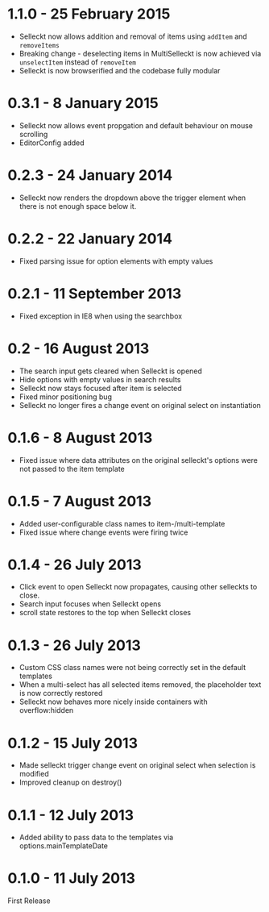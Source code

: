 1.1.0 - 25 February 2015
===============

- Selleckt now allows addition and removal of items using `addItem` and `removeItems`
- Breaking change - deselecting items in MultiSelleckt is now achieved via `unselectItem` instead of `removeItem`
- Selleckt is now browserified and the codebase fully modular

0.3.1 - 8 January 2015
===============

- Selleckt now allows event propgation and default behaviour on mouse scrolling
- EditorConfig added

0.2.3 - 24 January 2014
===============

- Selleckt now renders the dropdown above the trigger element when there is not enough space below it.

0.2.2 - 22 January 2014
===============

- Fixed parsing issue for option elements with empty values

0.2.1 - 11 September 2013
===============

- Fixed exception in IE8 when using the searchbox

0.2 - 16 August 2013
===============

- The search input gets cleared when Selleckt is opened
- Hide options with empty values in search results
- Selleckt now stays focused after item is selected
- Fixed minor positioning bug
- Selleckt no longer fires a change event on original select on instantiation

0.1.6 - 8 August 2013
===============

- Fixed issue where data attributes on the original selleckt's options were not passed to the item template

0.1.5 - 7 August 2013
===============

- Added user-configurable class names to item-/multi-template
- Fixed issue where change events were firing twice

0.1.4 - 26 July 2013
===============

- Click event to open Selleckt now propagates, causing other selleckts to close.
- Search input focuses when Selleckt opens
- scroll state restores to the top when Selleckt closes


0.1.3 - 26 July 2013
===============

- Custom CSS class names were not being correctly set in the default templates
- When a multi-select has all selected items removed, the placeholder text is now correctly restored
- Selleckt now behaves more nicely inside containers with overflow:hidden

0.1.2 - 15 July 2013
===============

- Made selleckt trigger change event on original select when selection is modified
- Improved cleanup on destroy()

0.1.1 - 12 July 2013
===============

- Added ability to pass data to the templates via options.mainTemplateDate

0.1.0 - 11 July 2013
===============

First Release
